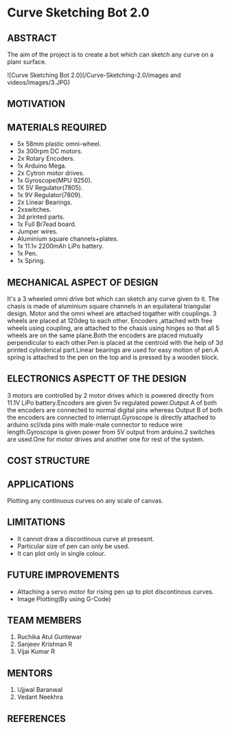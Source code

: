 # Curve Sketching Bot 2.0
## ABSTRACT

The aim of the project is to create a bot which can sketch any curve on a planr surface.  

![Curve Sketching Bot 2.0](/Curve-Sketching-2.0/images and videos/images/3.JPG)


## MOTIVATION


## MATERIALS REQUIRED

* 5x 58mm plastic omni-wheel.
* 3x 300rpm DC motors.
* 2x Rotary Encoders.
* 1x Arduino Mega.
* 2x Cytron motor drives.
* 1x Gyroscope(MPU 9250).
* 1X 5V Regulator(7805).
* 1x 9V Regulator(7809).
* 2x Linear Bearings.
* 2xswitches.
* 3d printed parts.
* 1x Full Br7ead board.
* Jumper wires.
* Aluminium square channels+plates.
* 1x 11.1v 2200mAh LiPo battery.
* 1x Pen.
* 1x Spring.

## MECHANICAL ASPECT OF DESIGN

It's a 3 wheeled omni drive bot which can sketch any curve given to it. The chasis is made of aluminium square channels in an equilateral triangular design. Motor and the omni wheel are attached togather with couplings. 3 wheels are placed at 120deg to each other. Encoders ,attached with free wheels using coupling, are attached to the chasis using hinges so that all 5 wheels are on the same plane.Both the encoders are placed mutually perpendicular to each other.Pen is placed at the centroid with the help of 3d printed cylinderical part.Linear bearings are used for easy motion of pen.A spring is attached to the pen on the top and is pressed by a wooden block.

## ELECTRONICS ASPECTT OF THE DESIGN

3 motors are controlled by 2 motor drives which is powered directly from 11.1V LiPo battery.Encoders are given 5v regulated power.Output A of both the encoders are connected to normal digital pins whereas Output B of both the encoders are connected to interrupt.Gyroscope is directly attached to arduino scl/sda pins with male-male connector to reduce wire length.Gyroscope is given power from 5V output from arduino.2 switches are used.One for motor drives and another one for rest of the system.

## COST STRUCTURE 


## APPLICATIONS

Plotting any continuous curves on any scale of canvas.

## LIMITATIONS

*  It cannot draw a discontinous curve at presesnt.
*  Particular size of pen can only be used.
*  It can plot only in single colour.

## FUTURE IMPROVEMENTS

*  Attaching a servo motor for rising pen up to plot discontinous curves.
*  Image Plotting(By using G-Code)

## TEAM MEMBERS

1.  Ruchika Atul Guntewar
2.  Sanjeev Krishnan R
3.  Vijai Kumar R

## MENTORS

1.  Ujjwal Baranwal
2.  Vedant Neekhra

## REFERENCES

 
